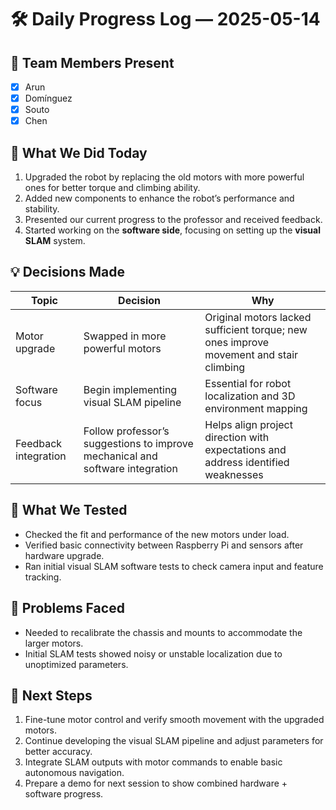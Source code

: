 # 🛠️ Daily Progress Log — 2025-05-14

## 👥 Team Members Present
- [x] Arun  
- [x] Domínguez  
- [x] Souto  
- [x] Chen  

## 🎯 What We Did Today
1. Upgraded the robot by replacing the old motors with more powerful ones for better torque and climbing ability.  
2. Added new components to enhance the robot’s performance and stability.  
3. Presented our current progress to the professor and received feedback.  
4. Started working on the **software side**, focusing on setting up the **visual SLAM** system.

## 💡 Decisions Made

| Topic               | Decision                                                                      | Why                                                                                   |
|---------------------|-------------------------------------------------------------------------------|---------------------------------------------------------------------------------------|
| Motor upgrade       | Swapped in more powerful motors                                              | Original motors lacked sufficient torque; new ones improve movement and stair climbing |
| Software focus      | Begin implementing visual SLAM pipeline                                      | Essential for robot localization and 3D environment mapping                            |
| Feedback integration| Follow professor’s suggestions to improve mechanical and software integration | Helps align project direction with expectations and address identified weaknesses      |

## 🧪 What We Tested
- Checked the fit and performance of the new motors under load.  
- Verified basic connectivity between Raspberry Pi and sensors after hardware upgrade.  
- Ran initial visual SLAM software tests to check camera input and feature tracking.

## 🔧 Problems Faced
- Needed to recalibrate the chassis and mounts to accommodate the larger motors.  
- Initial SLAM tests showed noisy or unstable localization due to unoptimized parameters.

## 📌 Next Steps
1. Fine-tune motor control and verify smooth movement with the upgraded motors.  
2. Continue developing the visual SLAM pipeline and adjust parameters for better accuracy.  
3. Integrate SLAM outputs with motor commands to enable basic autonomous navigation.  
4. Prepare a demo for next session to show combined hardware + software progress.  
